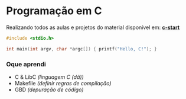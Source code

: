 # Programação em C

Realizando todos as aulas e projetos do material disponível em: **[c-start](https://wiki.inf.ufpr.br/maziero/doku.php?id=c:start)**

```C
#include <stdio.h>

int main(int argv, char *argc[]) { printf("Hello, C!"); }
```

### Oque aprendi

* C & LibC  *(linguagem C (dâ))*
* Makefile  *(definir regras de compilação)*
* GBD       *(depuração de código)*